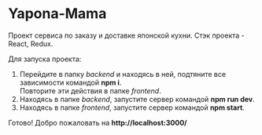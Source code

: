 # Yapona-Mama
Проект сервиса по заказу и доставке японской кухни.
Стэк проекта - React, Redux.

Для запуска проекта:
1. Перейдите в папку <i>backend</i> и находясь в ней, подтяните все зависимости командой <b>npm i</b>. <br>Повторите эти действия в папке <i>frontend</i>.
2. Находясь в папке <i>backend</i>, запустите сервер командой <b>npm run dev</b>. 
3. Находясь в папке <i>frontend</i>, запустите сервер командой <b>npm start</b>.

Готово! Добро пожаловать на <b>http://localhost:3000/</b>
